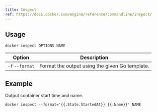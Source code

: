 ```yaml
---
title: Inspect
ref: https://docs.docker.com/engine/reference/commandline/inspect/
---
```


## Usage

```shell
docker inspect OPTIONS NAME
```

| Option | Description |
| --- | --- |
| `-f` `--format` | Format the output using the given Go template. |

## Example

Output container start time and name.

```shell
docker inspect --format='{{.State.StartedAt}} {{.Name}}' NAME
```
